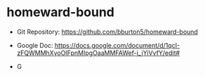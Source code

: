 # homeward-bound

- Git Repository: https://github.com/bburton5/homeward-bound
- Google Doc: https://docs.google.com/document/d/1qcI-zFQWMMhXyoOIFpnMIpgOaaMMFAWef-j_jYiVvfY/edit#

- G
